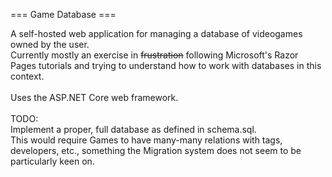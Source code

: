 === Game Database ===

A self-hosted web application for managing a database of videogames owned by the user.\
Currently mostly an exercise in ~~frustration~~ following Microsoft's Razor Pages tutorials and trying to
understand how to work with databases in this context.\
\
Uses the ASP.NET Core web framework.\
\
TODO:\
Implement a proper, full database as defined in schema.sql.\
	This would require Games to have many-many relations with tags, developers, etc.,
something the Migration system does not seem to be particularly keen on.